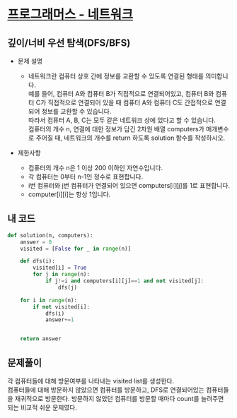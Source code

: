 [프로그래머스 - 네트워크](https://programmers.co.kr/learn/courses/30/lessons/43162)
===

깊이/너비 우선 탐색(DFS/BFS)
---

* 문제 설명
  - 네트워크란 컴퓨터 상호 간에 정보를 교환할 수 있도록 연결된 형태를 의미합니다.  
  예를 들어, 컴퓨터 A와 컴퓨터 B가 직접적으로 연결되어있고, 컴퓨터 B와 컴퓨터 C가 직접적으로 연결되어 있을 때 컴퓨터 A와 컴퓨터 C도 간접적으로 연결되어 정보를 교환할 수 있습니다.  
  따라서 컴퓨터 A, B, C는 모두 같은 네트워크 상에 있다고 할 수 있습니다.  
  컴퓨터의 개수 n, 연결에 대한 정보가 담긴 2차원 배열 computers가 매개변수로 주어질 때, 네트워크의 개수를 return 하도록 solution 함수를 작성하시오.   

* 제한사항
  - 컴퓨터의 개수 n은 1 이상 200 이하인 자연수입니다.  
  - 각 컴퓨터는 0부터 n-1인 정수로 표현합니다.  
  - i번 컴퓨터와 j번 컴퓨터가 연결되어 있으면 computers[i][j]를 1로 표현합니다.  
  - computer[i][i]는 항상 1입니다.  
  
  
## 내 코드  
```python
def solution(n, computers):
    answer = 0
    visited = [False for _ in range(n)]

    def dfs(i):
        visited[i] = True
        for j in range(n):
            if j!=i and computers[i][j]==1 and not visited[j]:
                dfs(j)

    for i in range(n):
        if not visited[i]:
            dfs(i)
            answer+=1


    return answer
 ```  
   
   
 
 ## 문제풀이  
   
 각 컴퓨터들에 대해 방문여부를 나타내는 visited list를 생성한다.  
 컴퓨터들에 대해 방문하지 않았으면 컴퓨터를 방문하고, DFS로 연결되어있는 컴퓨터들을 재귀적으로 방문한다. 
 방문하지 않았던 컴퓨터를 방문할 때마다 count를 늘려주면 되는 비교적 쉬운 문제였다.
  
